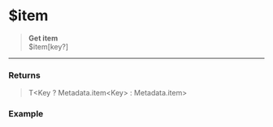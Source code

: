# **$item**
> **Get item** <br/>
> $item[key?]
- - -

### Returns
> T&lt;Key ? Metadata.item&lt;Key&gt; : Metadata.item&gt;

### Example
> ```php

```